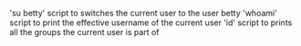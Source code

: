 'su betty' script to switches the current user to the user betty
'whoami' script to print the effective username of the current user
'id' script to prints all the groups the current user is part of

